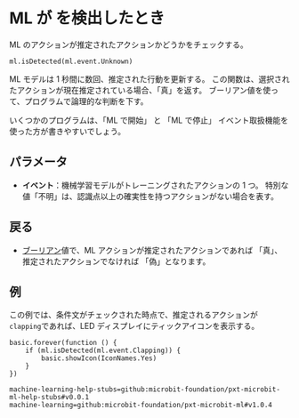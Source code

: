 # ML が を検出したとき

ML のアクションが推定されたアクションかどうかをチェックする。

```sig
ml.isDetected(ml.event.Unknown)
```

ML モデルは 1 秒間に数回、推定された行動を更新する。 この関数は、選択されたアクションが現在推定されている場合、「真」を返す。 ブーリアン値を使って、プログラムで論理的な判断を下す。

いくつかのプログラムは、「ML で開始」 と 「ML で停止」 イベント取扱機能を使った方が書きやすいでしょう。

## パラメータ

- **イベント**：機械学習モデルがトレーニングされたアクションの 1 つ。 特別な値「不明」は、認識点以上の確実性を持つアクションがない場合を表す。

## 戻る

- [ブーリアン](/型/ブーリアン)値で、ML アクションが推定されたアクションであれば 「真」、推定されたアクションでなければ 「偽」となります。

## 例

この例では、条件文がチェックされた時点で、推定されるアクションが`clapping`であれば、LED ディスプレイにティックアイコンを表示する。

```blocks
basic.forever(function () {
    if (ml.isDetected(ml.event.Clapping)) {
        basic.showIcon(IconNames.Yes)
    }
})
```

```package
machine-learning-help-stubs=github:microbit-foundation/pxt-microbit-ml-help-stubs#v0.0.1
machine-learning=github:microbit-foundation/pxt-microbit-ml#v1.0.4
```
